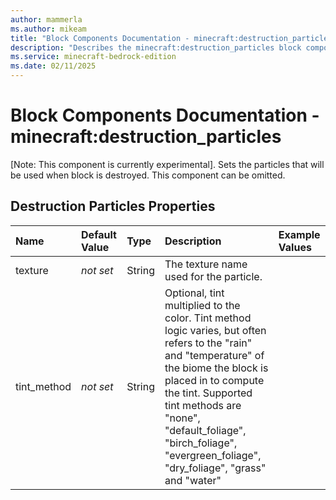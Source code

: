 ```yaml
---
author: mammerla
ms.author: mikeam
title: "Block Components Documentation - minecraft:destruction_particles"
description: "Describes the minecraft:destruction_particles block component"
ms.service: minecraft-bedrock-edition
ms.date: 02/11/2025 
---
```


# Block Components Documentation - minecraft:destruction_particles

[Note: This component is currently experimental]. Sets the particles that will be used when block is destroyed. This component can be omitted.


## Destruction Particles Properties

|Name       |Default Value |Type |Description |Example Values |
|:----------|:-------------|:----|:-----------|:------------- |
| texture | *not set* | String | The texture name used for the particle. |  | 
| tint_method | *not set* | String | Optional, tint multiplied to the color. Tint method logic varies, but often refers to the "rain" and "temperature" of the biome the block is placed in to compute the tint. Supported tint methods are "none", "default_foliage", "birch_foliage", "evergreen_foliage", "dry_foliage", "grass" and "water" |  | 